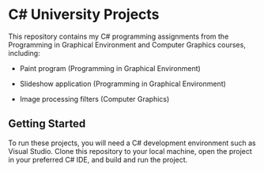 # C# University Projects

This repository contains my C# programming assignments from the Programming in Graphical Environment and Computer Graphics courses, including:

- Paint program (Programming in Graphical Environment)
- Slideshow application (Programming in Graphical Environment)

- Image processing filters (Computer Graphics)

## Getting Started

To run these projects, you will need a C# development environment such as Visual Studio. Clone this repository to your local machine, open the project in your preferred C# IDE, and build and run the project.
